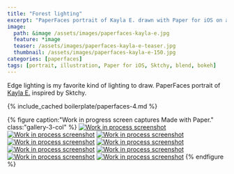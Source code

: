 ```yaml
---
title: "Forest lighting"
excerpt: "PaperFaces portrait of Kayla E. drawn with Paper for iOS on an iPad."
image: 
  path: &image /assets/images/paperfaces-kayla-e.jpg 
  feature: *image
  teaser: /assets/images/paperfaces-kayla-e-teaser.jpg
  thumbnail: /assets/images/paperfaces-kayla-e-150.jpg
categories: [paperfaces]
tags: [portrait, illustration, Paper for iOS, Sktchy, blend, bokeh]
---
```


Edge lighting is my favorite kind of lighting to draw. PaperFaces portrait of [Kayla E.](https://sktchy.com/fHCi1D) inspired by Sktchy.

{% include_cached boilerplate/paperfaces-4.md %}

{% figure caption:"Work in progress screen captures Made with Paper." class:"gallery-3-col" %}
[![Work in process screenshot](/assets/images/paperfaces-kayla-e-process-1-600.jpg)](/assets/images/paperfaces-kayla-e-process-1-lg.jpg)
[![Work in process screenshot](/assets/images/paperfaces-kayla-e-process-2-600.jpg)](/assets/images/paperfaces-kayla-e-process-2-lg.jpg)
[![Work in process screenshot](/assets/images/paperfaces-kayla-e-process-3-600.jpg)](/assets/images/paperfaces-kayla-e-process-3-lg.jpg)
[![Work in process screenshot](/assets/images/paperfaces-kayla-e-process-4-600.jpg)](/assets/images/paperfaces-kayla-e-process-4-lg.jpg)
[![Work in process screenshot](/assets/images/paperfaces-kayla-e-process-5-600.jpg)](/assets/images/paperfaces-kayla-e-process-5-lg.jpg)
[![Work in process screenshot](/assets/images/paperfaces-kayla-e-process-6-600.jpg)](/assets/images/paperfaces-kayla-e-process-6-lg.jpg)
[![Work in process screenshot](/assets/images/paperfaces-kayla-e-process-7-600.jpg)](/assets/images/paperfaces-kayla-e-process-7-lg.jpg)
[![Work in process screenshot](/assets/images/paperfaces-kayla-e-process-8-600.jpg)](/assets/images/paperfaces-kayla-e-process-8-lg.jpg)
[![Work in process screenshot](/assets/images/paperfaces-kayla-e-process-9-600.jpg)](/assets/images/paperfaces-kayla-e-process-9-lg.jpg)
{% endfigure %}
